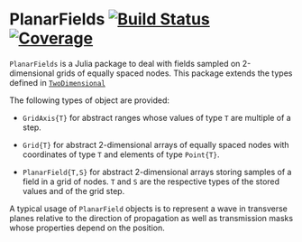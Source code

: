 # PlanarFields [![Build Status](https://github.com/emmt/PlanarFields.jl/actions/workflows/CI.yml/badge.svg?branch=main)](https://github.com/emmt/PlanarFields.jl/actions/workflows/CI.yml?query=branch%3Amain) [![Coverage](https://codecov.io/gh/emmt/PlanarFields.jl/branch/main/graph/badge.svg)](https://codecov.io/gh/emmt/PlanarFields.jl)

`PlanarFields` is a Julia package to deal with fields sampled on 2-dimensional grids of
equally spaced nodes. This package extends the types defined in
[`TwoDimensional`](https://github.com/emmt/TwoDimensional.jl)

The following types of object are provided:

- `GridAxis{T}` for abstract ranges whose values of type `T` are multiple of a step.

- `Grid{T}` for abstract 2-dimensional arrays of equally spaced nodes with coordinates of
  type `T` and elements of type `Point{T}`.

- `PlanarField{T,S}` for abstract 2-dimensional arrays storing samples of a field in a
  grid of nodes. `T` and `S` are the respective types of the stored values and of the grid
  step.

A typical usage of `PlanarField` objects is to represent a wave in transverse planes
relative to the direction of propagation as well as transmission masks whose properties
depend on the position.

